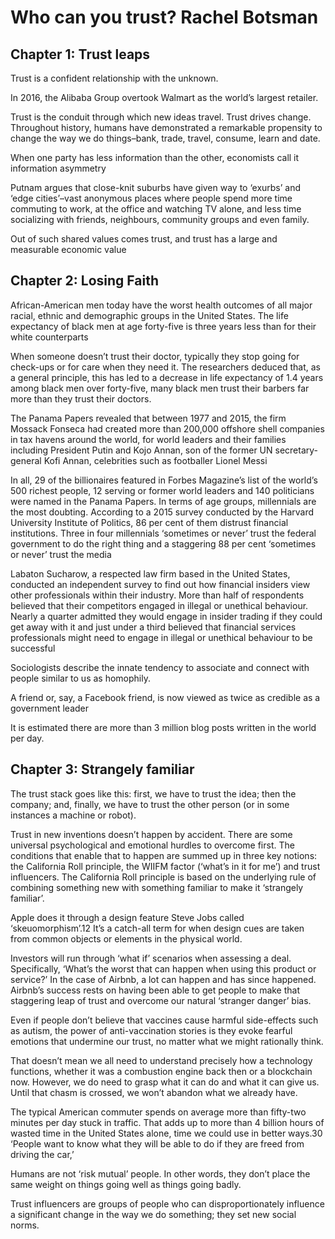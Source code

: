 # Who can you trust? Rachel Botsman

## Chapter 1: Trust leaps
Trust is a confident relationship with the unknown.

In 2016, the Alibaba Group overtook Walmart as the world’s largest retailer.

Trust is the conduit through which new ideas travel. Trust drives change.
Throughout history, humans have demonstrated a remarkable propensity to change the way we do things–bank, trade, travel, consume, learn and date. 

When one party has less information than the other, economists call it information asymmetry

Putnam argues that close-knit suburbs have given way to ‘exurbs’ and ‘edge cities’–vast anonymous places where people spend more time commuting to work, at the office and watching TV alone, and less time socializing with friends, neighbours, community groups and even family.

Out of such shared values comes trust, and trust has a large and measurable economic value

## Chapter 2: Losing Faith

African-American men today have the worst health outcomes of all major racial, ethnic and demographic groups in the United States. The life expectancy of black men at age forty-five is three years less than for their white counterparts

When someone doesn’t trust their doctor, typically they stop going for check-ups or for care when they need it. The researchers deduced that, as a general principle, this has led to a decrease in life expectancy of 1.4 years among black men over forty-five, many black men trust their barbers far more than they trust their doctors.

The Panama Papers revealed that between 1977 and 2015, the firm Mossack Fonseca had created more than 200,000 offshore shell companies in tax havens around the world, for world leaders and their families including President Putin and Kojo Annan, son of the former UN secretary-general Kofi Annan, celebrities such as footballer Lionel Messi

In all, 29 of the billionaires featured in Forbes Magazine’s list of the world’s 500 richest people, 12 serving or former world leaders and 140 politicians were named in the Panama Papers. In terms of age groups, millennials are the most doubting. According to a 2015 survey conducted by the Harvard University Institute of Politics, 86 per cent of them distrust financial institutions. Three in four millennials ‘sometimes or never’ trust the federal government to do the right thing and a staggering 88 per cent ‘sometimes or never’ trust the media

Labaton Sucharow, a respected law firm based in the United States, conducted an independent survey to find out how financial insiders view other professionals within their industry. More than half of respondents believed that their competitors engaged in illegal or unethical behaviour. Nearly a quarter admitted they would engage in insider trading if they could get away with it and just under a third believed that financial services professionals might need to engage in illegal or unethical behaviour to be successful

Sociologists describe the innate tendency to associate and connect with people similar to us as homophily. 

 A friend or, say, a Facebook friend, is now viewed as twice as credible as a government leader
 
 It is estimated there are more than 3 million blog posts written in the world per day.
 
## Chapter 3: Strangely familiar

The trust stack goes like this: first, we have to trust the idea; then the company; and, finally, we have to trust the other person (or in some instances a machine or robot).

Trust in new inventions doesn’t happen by accident. There are some universal psychological and emotional hurdles to overcome first. The conditions that enable that to happen are summed up in three key notions: the California Roll principle, the WIIFM factor (‘what’s in it for me’) and trust influencers. The California Roll principle is based on the underlying rule of combining something new with something familiar to make it ‘strangely familiar’.

Apple does it through a design feature Steve Jobs called ‘skeuomorphism’.12 It’s a catch-all term for when design cues are taken from common objects or elements in the physical world.

Investors will run through ‘what if’ scenarios when assessing a deal. Specifically, ‘What’s the worst that can happen when using this product or service?’ In the case of Airbnb, a lot can happen and has since happened. Airbnb’s success rests on having been able to get people to make that staggering leap of trust and overcome our natural ‘stranger danger’ bias.

Even if people don’t believe that vaccines cause harmful side-effects such as autism, the power of anti-vaccination stories is they evoke fearful emotions that undermine our trust, no matter what we might rationally think.

That doesn’t mean we all need to understand precisely how a technology functions, whether it was a combustion engine back then or a blockchain now. However, we do need to grasp what it can do and what it can give us. Until that chasm is crossed, we won’t abandon what we already have.

The typical American commuter spends on average more than fifty-two minutes per day stuck in traffic. That adds up to more than 4 billion hours of wasted time in the United States alone, time we could use in better ways.30 ‘People want to know what they will be able to do if they are freed from driving the car,’

Humans are not ‘risk mutual’ people. In other words, they don’t place the same weight on things going well as things going badly. 

Trust influencers are groups of people who can disproportionately influence a significant change in the way we do something; they set new social norms.
